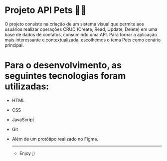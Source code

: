 # Projeto API Pets 🐶🐱

O projeto consiste na criação de um sistema visual que permite aos usuários realizar operações CRUD (Create, Read, Update, Delete) em uma base de dados de contatos, consumindo uma API. Para tornar a aplicação mais interessante e contextualizada, escolhemos o tema Pets como cenário principal.

# Para o desenvolvimento, as seguintes tecnologias foram utilizadas:
- HTML
- CSS
- JavaScript 
- Git
- Além de um protótipo realizado no Figma.

  ---

  - Enjoy ;)

